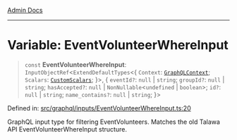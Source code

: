 [Admin Docs](/)

***

# Variable: EventVolunteerWhereInput

> `const` **EventVolunteerWhereInput**: `InputObjectRef`\<`ExtendDefaultTypes`\<\{ `Context`: [`GraphQLContext`](../../../context/type-aliases/GraphQLContext.md); `Scalars`: [`CustomScalars`](../../../scalars/type-aliases/CustomScalars.md); \}\>, \{ `eventId?`: `null` \| `string`; `groupId?`: `null` \| `string`; `hasAccepted?`: `null` \| `NonNullable`\<`undefined` \| `boolean`\>; `id?`: `null` \| `string`; `name_contains?`: `null` \| `string`; \}\>

Defined in: [src/graphql/inputs/EventVolunteerWhereInput.ts:20](https://github.com/Sourya07/talawa-api/blob/583d62db9438de398bb9012a4a2617e2cb268b08/src/graphql/inputs/EventVolunteerWhereInput.ts#L20)

GraphQL input type for filtering EventVolunteers.
Matches the old Talawa API EventVolunteerWhereInput structure.
